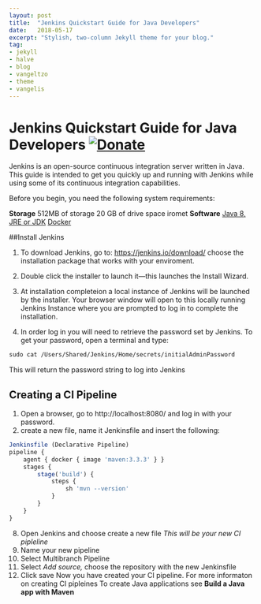 ```yaml
---
layout: post
title:  "Jenkins Quickstart Guide for Java Developers"
date:   2018-05-17
excerpt: "Stylish, two-column Jekyll theme for your blog."
tag:
- jekyll
- halve
- blog
- vangeltzo
- theme
- vangelis
---
```

# Jenkins Quickstart Guide for Java Developers   [![Donate](https://img.shields.io/badge/paypal-donate-blue.svg)](https://www.paypal.me/taylantatli/0usd)

Jenkins is an open-source continuous integration server written in Java. This guide is intended to get you quickly up and running with Jenkins while using some of its continuous integration capabilities.

Before you begin, you need the following system requirements:

**Storage**
512MB  of storage
20 GB of drive space
iromet
 **Software**
[Java 8, JRE or JDK](https://java.com/en/download/)
[Docker](https://store.docker.com)

##Install Jenkins

1.  To download Jenkins, go to: https://jenkins.io/download/ choose the installation package that works with your enviroment.
2.  Double click the installer to launch it—this launches the Install Wizard.
3.  At installation completeion a local instance of Jenkins will be launched by the installer.
Your browser window will open to this locally running Jenkins Instance where you are prompted to log in to complete the installation.

4. In order log in you will need to retrieve the password set by Jenkins. To get your password, open a terminal and type:

````cl
sudo cat /Users/Shared/Jenkins/Home/secrets/initialAdminPassword
````
This will return the password string to log into Jenkins

## Creating a CI Pipeline
1. Open a browser, go to http://localhost:8080/ and log in with your password.
2. create a new file, name it Jenkinsfile and insert the following:
````JavaScript
Jenkinsfile (Declarative Pipeline)
pipeline {
    agent { docker { image 'maven:3.3.3' } }
    stages {
        stage('build') {
            steps {
                sh 'mvn --version'
            }
        }
    }
}
````
8. Open Jenkins and choose create a new file
*This will be your new CI pipleline*
9. Name your new pipeline
10. Select Multibranch Pipeline
11. Select *Add source,* choose the repository with the new Jenkinsfile
12. Click save
Now you have created your CI pipeline.
For more informaton on creating CI pipleines To create Java applications see
**Build a Java app with Maven**
